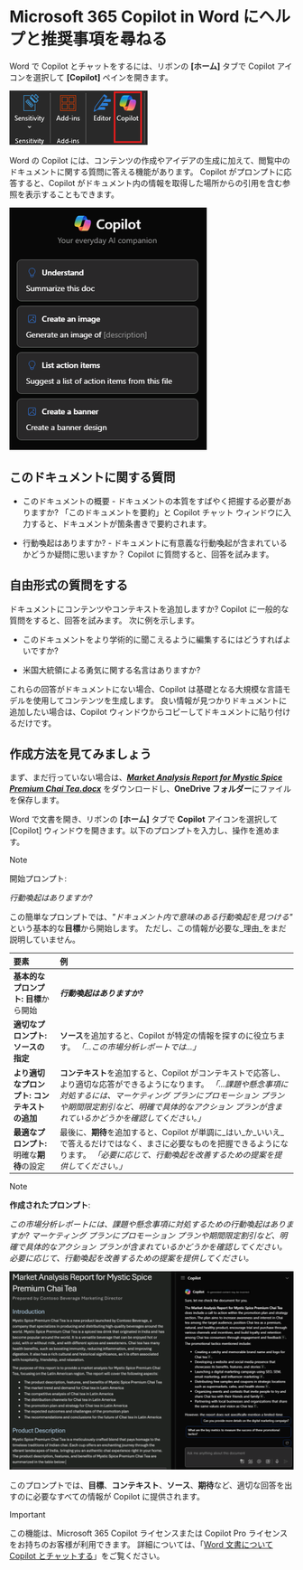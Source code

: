 # Microsoft 365 Copilot in Word にヘルプと推奨事項を尋ねる

Word で Copilot とチャットをするには、リボンの **[ホーム]** タブで Copilot アイコンを選択して **[Copilot]** ペインを開きます。

![Word リボンの Copilot アイコンのスクリーンショット。](../media/ask_copilot-ribbon-word.png)

Word の Copilot には、コンテンツの作成やアイデアの生成に加えて、閲覧中のドキュメントに関する質問に答える機能があります。 Copilot がプロンプトに応答すると、Copilot がドキュメント内の情報を取得した場所からの引用を含む参照を表示することもできます。

![最初に開いたときの Word の [Copilot] パネルのスクリーンショット。](../media/ask_copilot-pane-word.png)

## このドキュメントに関する質問

- このドキュメントの概要 - ドキュメントの本質をすばやく把握する必要がありますか? 「このドキュメントを要約」と Copilot チャット ウィンドウに入力すると、ドキュメントが箇条書きで要約されます。

- 行動喚起はありますか? - ドキュメントに有意義な行動喚起が含まれているかどうか疑問に思いますか？ Copilot に質問すると、回答を試みます。

## 自由形式の質問をする

ドキュメントにコンテンツやコンテキストを追加しますか? Copilot に一般的な質問をすると、回答を試みます。 次に例を示します。

- このドキュメントをより学術的に聞こえるように編集するにはどうすればよいですか?

- 米国大統領による勇気に関する名言はありますか?

これらの回答がドキュメントにない場合、Copilot は基礎となる大規模な言語モデルを使用してコンテンツを生成します。 良い情報が見つかりドキュメントに追加したい場合は、Copilot ウィンドウからコピーしてドキュメントに貼り付けるだけです。

## 作成方法を見てみましょう

まず、まだ行っていない場合は、**_[Market Analysis Report for Mystic Spice Premium Chai Tea.docx](https://go.microsoft.com/fwlink/?linkid=2268826)_** をダウンロードし、**OneDrive フォルダー**にファイルを保存します。

Word で文書を開き、リボンの **[ホーム]** タブで **Copilot** アイコンを選択して [Copilot] ウィンドウを開きます。以下のプロンプトを入力し、操作を進めます。

> [!NOTE]
> 開始プロンプト:
>
> _行動喚起はありますか?_

この簡単なプロンプトでは、_"ドキュメント内で意味のある行動喚起を見つける"_ という基本的な**目標**から開始します。 ただし、この情報が必要な_理由_をまだ説明していません。

| 要素 | 例 |
| :------ | :------- |
| **基本的なプロンプト:** **目標**から開始 | **_行動喚起はありますか?_** |
| **適切なプロンプト:** **ソースの指定** | **ソース**を追加すると、Copilot が特定の情報を探すのに役立ちます。 _「...この市場分析レポートでは...」_ |
| **より適切なプロンプト:** **コンテキストの追加** | **コンテキスト**を追加すると、Copilot がコンテキストで応答し、より適切な応答ができるようになります。 _「...課題や懸念事項に対処するには、マーケティング プランにプロモーション プランや期間限定割引など、明確で具体的なアクション プランが含まれているかどうかを確認してください。」_ |
| **最適なプロンプト:** 明確な**期待**の設定 | 最後に、**期待**を追加すると、Copilot が単調に_はい_か_いいえ_で答えるだけではなく、まさに必要なものを把握できるようになります。 _「必要に応じて、行動喚起を改善するための提案を提供してください。」_ |

> [!NOTE]
> **作成されたプロンプト**:
>
> _この市場分析レポートには、課題や懸念事項に対処するための行動喚起はありますか? マーケティング プランにプロモーション プランや期間限定割引など、明確で具体的なアクション プランが含まれているかどうかを確認してください。必要に応じて、行動喚起を改善するための提案を提供してください。_

![Word で Copilot を使用してサンプル ドキュメントに対して作成されたプロンプトの結果のスクリーンショット。](../media/ask_copilot-prompt-results-word.png)

このプロンプトでは、**目標**、**コンテキスト**、**ソース**、**期待**など、適切な回答を出すのに必要なすべての情報が Copilot に提供されます。

> [!IMPORTANT]
> この機能は、Microsoft 365 Copilot ライセンスまたは Copilot Pro ライセンスをお持ちのお客様が利用できます。 詳細については、「[Word 文書について Copilot とチャットする](https://support.microsoft.com/office/chat-with-copilot-about-your-word-document-4482c688-a495-4571-bfcd-4a9fc6608090)」をご覧ください。
